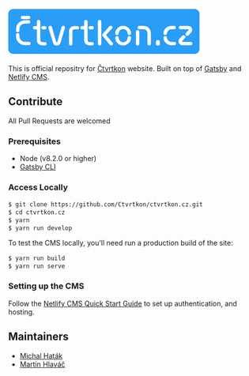 <img src="https://github.com/Ctvrtkon/ctvrtkon.cz/raw/master/src/img/logo-ctvrtkon-2.png" />

This is official repositry for [Čtvrtkon](http://ctvrtkon.cz) website. 
Built on top of [Gatsby](https://www.gatsbyjs.org/) and [Netlify CMS](https://www.netlifycms.org). 

## Contribute

All Pull Requests are welcomed

### Prerequisites

- Node (v8.2.0 or higher)
- [Gatsby CLI](https://www.gatsbyjs.org/docs/)

### Access Locally
```
$ git clone https://github.com/Ctvrtkon/ctvrtkon.cz.git
$ cd ctvrtkon.cz
$ yarn
$ yarn run develop
```
To test the CMS locally, you'll need run a production build of the site:
```
$ yarn run build
$ yarn run serve
```

### Setting up the CMS
Follow the [Netlify CMS Quick Start Guide](https://www.netlifycms.org/docs/quick-start/#authentication) to set up authentication, and hosting.

## Maintainers

* [Michal Haták](https://github.com/Twista)
* [Martin Hlaváč](https://github.com/hlavacm)
